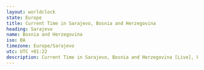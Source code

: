 ```yaml
---
layout: worldclock
state: Europe
title: Current Time in Sarajevo, Bosnia and Herzegovina
heading: Sarajevo
name: Bosnia and Herzegovina
iso: BA
timezone: Europe/Sarajevo
utc: UTC +01:22
description: Current Time in Sarajevo, Bosnia and Herzegovina [Live], Europe. Live update now time in Sarajevo, timezone Europe/Sarajevo, UTC +01:22, Country ISO code & Current Local Time.
---
```


